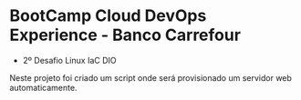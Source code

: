 # BootCamp Cloud DevOps Experience - Banco Carrefour
* 2º Desafio Linux IaC DIO

Neste projeto foi criado um script onde será provisionado um servidor web automaticamente.
